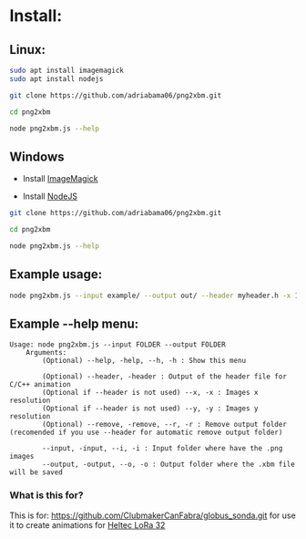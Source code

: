 # Install:

## Linux:
```bash
sudo apt install imagemagick
sudo apt install nodejs

git clone https://github.com/adriabama06/png2xbm.git

cd png2xbm

node png2xbm.js --help
```

## Windows
- Install [ImageMagick](https://download.imagemagick.org/ImageMagick/download/binaries/ImageMagick-7.1.0-29-Q16-x64-static.exe)

- Install [NodeJS](https://nodejs.org/dist/v16.14.2/node-v16.14.2-x64.msi)
```bash
git clone https://github.com/adriabama06/png2xbm.git

cd png2xbm

node png2xbm.js --help
```

## Example usage:
```bash
node png2xbm.js --input example/ --output out/ --header myheader.h -x 128 -y 53
```

## Example --help menu:
```
Usage: node png2xbm.js --input FOLDER --output FOLDER
    Arguments:
        (Optional) --help, -help, --h, -h : Show this menu
        
        (Optional) --header, -header : Output of the header file for C/C++ animation
        (Optional if --header is not used) --x, -x : Images x resolution
        (Optional if --header is not used) --y, -y : Images y resolution
        (Optional) --remove, -remove, --r, -r : Remove output folder (recomended if you use --header for automatic remove output folder)

        --input, -input, --i, -i : Input folder where have the .png images
        --output, -output, --o, -o : Output folder where the .xbm file will be saved
```

### What is this for?
This is for: https://github.com/ClubmakerCanFabra/globus_sonda.git
for use it to create animations for [Heltec LoRa 32](https://heltec.org/project/wifi-lora-32/)
